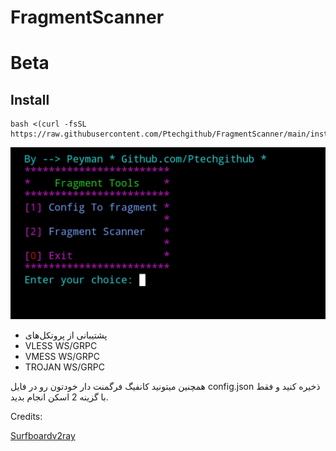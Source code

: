# FragmentScanner

# Beta

## Install
```
bash <(curl -fsSL https://raw.githubusercontent.com/Ptechgithub/FragmentScanner/main/install.sh)
```
![28](https://raw.githubusercontent.com/Ptechgithub/configs/main/media/28.jpg)

- پشتیبانی از پروتکل‌های 
- VLESS WS/GRPC
- VMESS WS/GRPC
- TROJAN WS/GRPC

 همچنین میتونید کانفیگ فرگمنت دار خودتون رو در فایل config.json ذخیره  کنید و فقط با گزینه 2 اسکن انجام بدید. 

Credits:

[Surfboardv2ray](https://github.com/Surfboardv2ray/batch-fragment-scanner)
